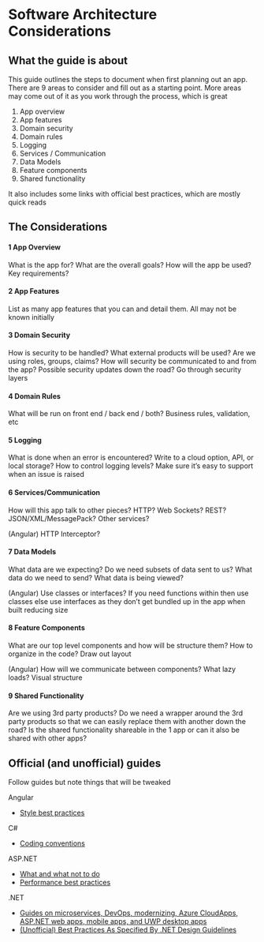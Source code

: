 # Software Architecture Considerations
## What the guide is about
This guide outlines the steps to document when first planning out an app. There are 9 areas to consider and fill out as a starting point. More areas may come out of it as you work through the process, which is great

1. App overview
1. App features
1. Domain security
1. Domain rules
1. Logging
1. Services / Communication
1. Data Models
1. Feature components
1. Shared functionality

It also includes some links with official best practices, which are mostly quick reads

## The Considerations
#### 1 App Overview
What is the app for? What are the overall goals? How will the app be used? Key requirements?

#### 2 App Features
List as many app features that you can and detail them. All may not be known initially

#### 3 Domain Security
How is security to be handled? What external products will be used? Are we using roles, groups, claims? How will security be communicated to and from the app? Possible security updates down the road? Go through security layers
#### 4 Domain Rules
What will be run on front end / back end / both? Business rules, validation, etc

#### 5 Logging
What is done when an error is encountered? Write to a cloud option, API, or local storage? How to control logging levels? Make sure it’s easy to support when an issue is raised

#### 6 Services/Communication
How will this app talk to other pieces? HTTP? Web Sockets? REST? JSON/XML/MessagePack? Other services?

(Angular) HTTP Interceptor?

#### 7 Data Models
What data are we expecting? Do we need subsets of data sent to us? What data do we need to send? What data is being viewed? 

(Angular) Use classes or interfaces? If you need functions within then use classes else use interfaces as they don’t get bundled up in the app when built reducing size

#### 8 Feature Components
What are our top level components and how will be structure them? How to organize in the code? Draw out layout	

(Angular) How will we communicate between components? What lazy loads? Visual structure

#### 9 Shared Functionality
Are we using 3rd party products? Do we need a wrapper around the 3rd party products so that we can easily replace them with another down the road? Is the shared functionality shareable in the 1 app or can it also be shared with other apps?

## Official (and unofficial) guides
Follow guides but note things that will be tweaked

Angular

* [Style best practices](https://angular.io/guide/styleguide)

C#

* [Coding conventions](https://docs.microsoft.com/en-us/dotnet/csharp/programming-guide/inside-a-program/coding-conventions)

ASP.NET

* [What and what not to do](https://docs.microsoft.com/en-us/aspnet/aspnet/overview/web-development-best-practices/what-not-to-do-in-aspnet-and-what-to-do-instead)
* [Performance best practices](https://docs.microsoft.com/en-us/aspnet/core/performance/performance-best-practices?view=aspnetcore-3.0)

.NET

* [Guides on microservices, DevOps, modernizing, Azure CloudApps, ASP.NET web apps, mobile apps, and UWP desktop apps](https://dotnet.microsoft.com/learn/dotnet/architecture-guides)
* [(Unofficial) Best Practices As Specified By .NET Design Guidelines](https://www.c-sharpcorner.com/blogs/best-practices-as-specified-by-net-design-guidelines)
